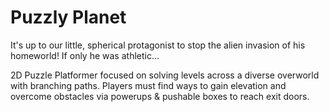 # Puzzly Planet
It's up to our little, spherical protagonist to stop the alien invasion of his homeworld! If only he was athletic...

2D Puzzle Platformer focused on solving levels across a diverse overworld with branching paths. Players must find ways to gain elevation and overcome obstacles via powerups & pushable boxes to reach exit doors.
